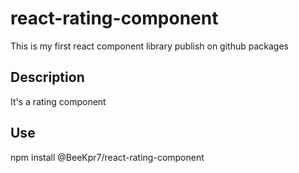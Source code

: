 # react-rating-component

This is my first react component library publish on github packages

## Description 

It's a rating component

## Use

npm install @BeeKpr7/react-rating-component
